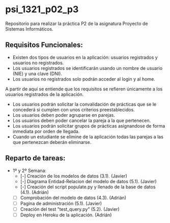 # psi_1321_p02_p3
Repositorio para realizar la práctica P2 de la asignatura Proyecto de Sistemas Informáticos.

## Requisitos Funcionales:

- Existen dos tipos de usuarios en la aplicación: usuarios registrados y usuarios
  no registrados. 
- Los usuarios registrados se identificarán usando un nombre de usuario (NIE) y 
  una clave (DNI).
- Los usuarios no registrados solo podrán acceder al login y al home.

A partir de aquí se entiende que los requisitos se refieren únicamente a los usuarios
registrados de la aplicación.

- Los usuarios podrán solicitar la convalidación de prácticas que se le concederá
  si cumplen con unos criterios preestablecidos.
- Los usuarios deben poder agruparse en parejas.
- Los usuarios deben poder cancelar la pareja a la que pertenecen.
- Los usuarios podrán solicitar grupos de prácticas asignandose de forma inmediata
  por orden de llegada.
- Cuando un estudiante se elimine de la aplicación todas las parejas a las que 
  pertenezcan deberán eliminarse.

## Reparto de tareas:
- 1º y 2º Semana:
    - [-] Creación de los modelos de datos (3.1). (Javier)
    - [-] Diagrama Entidad-Relacion del modelo de datos (5.1). (Javier)
    - [-] Creación del script populate.py y llenado de la base de datos (4.1). (Adrián)
    - [ ] Comprobación del modelo de datos (4.3). (Adrián)
    - [ ] Pagina de administración (5.1). (Javier)
    - [ ] Creación del test "test_query.py" (5.2). (Javier)
    - [ ] Deploy en Heroku de la aplicación. (Adrián)